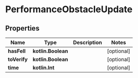 
# PerformanceObstacleUpdate

## Properties
| Name | Type | Description | Notes |
| ------------ | ------------- | ------------- | ------------- |
| **hasFell** | **kotlin.Boolean** |  |  [optional] |
| **toVerify** | **kotlin.Boolean** |  |  [optional] |
| **time** | **kotlin.Int** |  |  [optional] |



